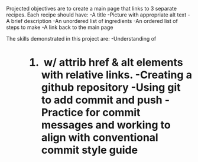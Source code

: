 Projected objectives are to create a main page that links to 3 separate recipes.
Each recipe should have:
-A title
-Picture with appropriate alt text
-A brief description
-An unordered list of ingredients
-An ordered list of steps to make
-A link back to the main page

The skills demonstrated in this project are:
-Understanding of <h1> <p> <ul> <ol> <li> <img> w/ attrib href & alt <a> elements with relative links.
-Creating a github repository
-Using git to add commit and push
-Practice for commit messages and working to align with conventional commit style guide

